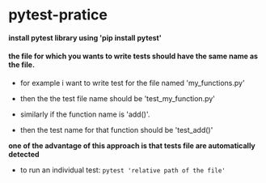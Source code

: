 # pytest-pratice

#### install pytest library using 'pip install pytest'

#### the file for which you wants to write tests should have the same name as the file.

* for example i want to write test for the file named 'my_functions.py'
* then the the test file name should be 'test_my_function.py'

* similarly if the function name is 'add()'. 
* then the test name for that function should be 'test_add()'

**one of the advantage of this approach is that tests file are automatically detected**

* to run an individual test:  `pytest 'relative path of the file' `
